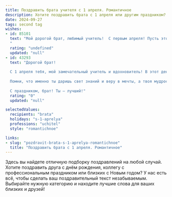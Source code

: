 ```yaml
---
title: Поздравить брата учителя с 1 апреля. Романтичное
description: Хотите поздравить брата с 1 апреля или другим праздником? Наш ИИ создаст незабываемое поздравление, а вы обязательно выделитесь среди других.  
date: 2024-09-27
tags: second tag
wishes:
- id: 85101
  text: "Мой дорогой брат, любимый учитель!  С первым апреля! Пусть этот день, полный шуток и улыбок, станет лишь предвестником весны в твоей душе, весны, наполненной теплом, радостью и бесконечной любовью к твоей профессии и ко всем, кого ты учишь.  Пусть сегодня твои ученики подарят тебе море солнечного света и искренних улыбок, а вечер наполнится тихой радостью и покоем.  Я люблю тебя и желаю тебе всего самого прекрасного!
  "
  rating: "undefined"
  updated: "null"
- id: 43293
  text: "Дорогой брат!
  
  С 1 апреля тебя, мой замечательный учитель и вдохновитель! В этот день, когда шутки и улыбки наполняют воздух, хочу пожелать тебе, чтобы каждый урок твоей жизни был ярким и запоминающимся. Пусть твоя душа всегда остается молодой, а сердце наполнится радостью от творческих успехов и счастья своих учеников.
  
  Помни, что именно ты даришь свет знаний и веру в мечты, а твоя мудрость — это не просто уроки, это целый мир, в который хочется возвращаться. Пусть в твоей жизни будет много солнечных дней и искренних улыбок, а шутки лишь добавляют веселья и позитива.
  
  С праздником, брат! Ты — лучший!"
  rating: "0"
  updated: "null"

selectedValues:
  recipients: "brata"
  holidays: "s-1-aprelya"
  professions: "uchitel"
  style: "romantichnoe"

links:
- slug: "pozdravit-brata-s-1-aprelya-romantichnoe"
  title: "Поздравить брата с 1 апреля. Романтичное"
---
```


Здесь вы найдете отличную подборку поздравлений на любой случай. 
Хотите поздравить друга с днём рождения, коллегу с профессиональным праздником или близких с Новым годом? У нас есть всё, чтобы сделать ваш поздравительный текст незабываемым. Выбирайте нужную категорию и находите лучшие слова для ваших близких и друзей!
